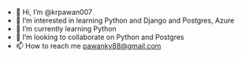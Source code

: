 - 👋 Hi, I’m @krpawan007
- 👀 I’m interested in learning Python and Django and Postgres, Azure
- 🌱 I’m currently learning Python
- 💞️ I’m looking to collaborate on Python and Postgres
- 📫 How to reach me pawanky88@gmail.com

<!---
krpawan007/krpawan007 is a ✨ special ✨ repository because its `README.md` (this file) appears on your GitHub profile.
You can click the Preview link to take a look at your changes.
--->
